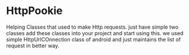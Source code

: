 # HttpPookie
Helping Classes that used to make Http requests.
just have simple two classes add these classes into your project and start using this.
we used simple HttpUrlCOnnection class of android and just maintains the list of request in better way.
